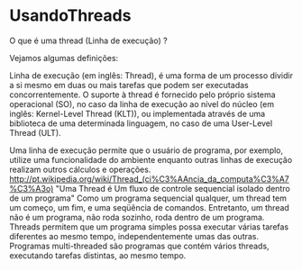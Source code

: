 # UsandoThreads
O que é uma thread (Linha de execução) ?

Vejamos algumas definições:

Linha de execução (em inglês: Thread), é uma forma de um processo dividir a si mesmo em duas ou mais tarefas que podem ser executadas concorrentemente. O suporte à thread é fornecido pelo próprio sistema operacional (SO), no caso da linha de execução ao nível do núcleo (em inglês: Kernel-Level Thread (KLT)), ou implementada através de uma biblioteca de uma determinada linguagem, no caso de uma User-Level Thread (ULT).

Uma linha de execução permite que o usuário de programa, por exemplo, utilize uma funcionalidade do ambiente enquanto outras linhas de execução realizam outros cálculos e operações.
http://pt.wikipedia.org/wiki/Thread_(ci%C3%AAncia_da_computa%C3%A7%C3%A3o)
"Uma Thread é Um fluxo de controle sequencial isolado dentro de um programa"
Como um programa sequencial qualquer, um thread tem um começo, um fim, e uma seqüência de comandos. Entretanto, um thread não é um programa, não roda sozinho, roda dentro de um programa.
Threads permitem que um programa simples possa executar várias tarefas diferentes ao mesmo tempo, independentemente umas das outras. Programas multi-threaded são programas que contém vários threads, executando tarefas distintas, ao mesmo tempo.
